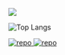   <img src="https://komarev.com/ghpvc/?username=meigoc&style=for-the-badge&color=red" align="center" /><br>




![Top Langs](https://github-readme-stats.vercel.app/api/top-langs/?username=meigoc&size_weight=0.5&count_weight=0.5&layout=compact&theme=dark)

<a href="https://github.com/meigoc">
    <img src="http://github-profile-summary-cards.vercel.app/api/cards/stats?username=meigoc&theme=github_dark" alt="repo" />
    <img src="http://github-profile-summary-cards.vercel.app/api/cards/productive-time?username=meigoc&theme=github_dark&utcOffset=+3" alt="repo" />
</a>

<br/>  



